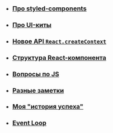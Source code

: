 * ### [Про styled-components](https://github.com/artalar/blog/blob/master/src/pages/styled-components.md)
* ### [Про UI-киты](https://github.com/artalar/blog/blob/master/src/pages/currently-best-ui-kits.md)
* ### [Новое API `React.createContext`](https://github.com/artalar/blog/blob/master/src/pages/new-react-context.md)
* ### [Структура React-компонента](https://github.com/artalar/blog/blob/master/src/pages/react-component-structure.md)
* ### [Вопросы по JS](https://github.com/artalar/blog/blob/master/src/pages/js-questions.md)
* ### [Разные заметки](https://github.com/artalar/blog/blob/master/src/pages/notes.md)
* ### [Моя "история успеха"](https://github.com/artalar/blog/blob/master/src/pages/my-success-story.md)

* ### [Event Loop](https://github.com/artalar/blog/blob/master/src/eventLoop.js)
